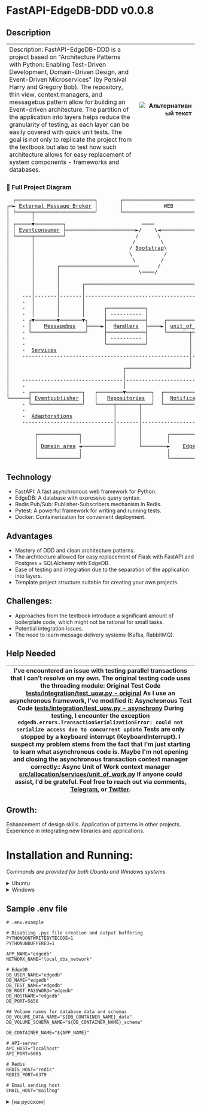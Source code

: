 <!-- v. 0.0.9 -->
# FastAPI-EdgeDB-DDD v0.0.8

## Description

|<span style="font-weight:normal;">Description: FastAPI-EdgeDB-DDD is a project based on "Architecture Patterns with Python: Enabling Test-Driven Development, Domain-Driven Design, and Event-Driven Microservices" (by Persival Harry and Gregory Bob). The repository, thin view, context managers, and messagebus pattern allow for building an Event-driven architecture. The partition of the application into layers helps reduce the granularity of testing, as each layer can be easily covered with quick unit tests. The goal is not only to replicate the project from the textbook but also to test how such architecture allows for easy replacement of system components - frameworks and databases.</span>  | <img src="https://encrypted-tbn2.gstatic.com/images?q=tbn:ANd9GcTyDEHpipE4vZO8w16A770h6nk33TeTcu57MB_zW4QXPAtOhx-d" alt="Альтернативный текст" style="max-width:300px;"> |
|:---------------|----------------:|


### 🧬 Full Project Diagram

<pre>
  ┌─────────────────────────┐       ┌──────────────────────────────┐  
┌─► <a href="https://github.com/redis/redis">External Message Broker</a> │       │             WEB              ◄───┐
│ └─────┬───────────────────┘       └───────────────────────────┬──┘   │  
│       │                                                       │      │  
│ ┌─────▼─────────┐                        ────              ┌──▼──┐   │  
│ │ <a href="src/allocation/adapters/redis_eventpublisher.py">Eventconsumer</a> ├──────────────────────►/    \◄────────────┤ <a href="src/allocation/app/main.py">API</a> │   │  
│ └─────┬─────────┘                      /      \            └───┬─┘   │
│       │                               /        \               │     │
│       │                              / <a href="src/allocation/bootstrap.py">Bootstrap</a>\              │     │
│       │                              \          /              │     │
│       │                               \        /               │     │
│       │       ┌─────────────────────────      /                │     │
│       │       │                         \────/                 │     │
│       │       │                                                │     │
│       │       │       ┌────────────────────────────────────────┘     │
│       │       │       │                                              │
│    ---│-------│-------│-------------------------------------------   │
│    -  │       │       │                                          -   │
│    -  │       │       │      ┌────────────┐                      -   │
│    -  │       │       │      │ ---------- │                      -   │
│    - ┌▼───────▼───────▼┐     ├────────────┤     ┌──────────────┐ -   │
│    - │    <a href="src/allocation/services/messagebus.py">Messagebus</a>   ├────►│  <a href="src/allocation/services/handlers.py">Handlers</a>  ├────►│ <a href="src/allocation/services/unit_of_work.py">unit_of_work</a> │ -   │
│    - └─────────────────┘     ├────────────┤     └───────┬──────┘ -   │
│    -                         │ ---------- │             │        -   │
│    -                         └────────────┘             │        -   │
│    -  <a href="src/allocation/services">Services</a>                                          │        -   │
│    -----------------------------------------------------│---------   │
│                                                         │            │
│                                    ┌────────────────────┘            │
│                                    │                                 │
│    --------------------------------│------------------------------   │
│    -                               │                             -   │
│    - ┌────────────────┐   ┌────────▼────────┐  ┌───────────────┐ -   │
└──────┤ <a href="src/allocation/adapters/redis_eventpublisher.py">Eventpublisher</a> │   │   <a href="src/allocation/repositories/repository.py">Repositories</a>  │  │  <a href="src/allocation/adapters/notifications.py">Notifications</a>├─────┘
     - └────────────────┘   └─────┬───────┬───┘  └───────────────┘ -
     -                            │       │                        -
     -  <a href="src/allocation/adapters">Adaptorstions</a>             │       │                        -
     -----------------------------│-------│-------------------------
                                  │       │
         ┌─────────────┐          │       │        ┌─────────────┐
         │             │          │       │        │             │
         │ <a href="src/allocation/domain/model.py">Domain area</a> ◄──────────┘       └────────►    <a href="https://github.com/edgedb/edgedb">EdgeDB</a>   │
         │             │                           │             │
         └─────────────┘                           └─────────────┘
</pre>

</details>


## Technology
- FastAPI: A fast asynchronous web framework for Python.
- EdgeDB: A database with expressive query syntax.
- Redis Pub/Sub: Publisher-Subscribers mechanism in Redis.
- Pytest: A powerful framework for writing and running tests.
- Docker: Containerization for convenient deployment.

## Advantages
- Mastery of DDD and clean architecture patterns.
- The architecture allowed for easy replacement of Flask with FastAPI and Postgres + SQLAlchemy with EdgeDB.
- Ease of testing and integration due to the separation of the application into layers.
- Template project structure suitable for creating your own projects.

## Challenges:
- Approaches from the textbook introduce a significant amount of boilerplate code, which might not be rational for small tasks.
- Potential integration issues.
- The need to learn message delivery systems (Kafka, RabbitMQ).

## Help Needed

|I've encountered an issue with testing parallel transactions that I can't resolve on my own. The original testing code uses the threading module: Original Test Code [tests/integration/test_uow.py - original](https://github.com/cosmicpython/code/blob/734df09afc65ba43c851271def147c70ac3c3b98/tests/integration/test_uow.py#L94C8-L94C8) As I use an asynchronous framework, I've modified it: Asynchronous Test Code [tests/integration/test_uow.py - asynchrony](https://github.com/Gen121/Fastapi-EdgeDB-DDD/blob/073ee2dc5d7189ee638881648a22a6a81e7119af/tests/integration/test_uow.py#L95) During testing, I encounter the exception ```edgedb.errors.TransactionSerializationError: could not serialize access due to concurrent update``` Tests are only stopped by a keyboard interrupt (KeyboardInterrupt). I suspect my problem stems from the fact that I'm just starting to learn what asynchronous code is. Maybe I'm not opening and closing the asynchronous transaction context manager correctly:: Async Unit of Work context manager [src/allocation/services/unit_of_work.py](https://github.com/Gen121/Fastapi-EdgeDB-DDD/blob/Change_DB_for_EdgeDB/src/allocation/services/unit_of_work.py) If anyone could assist, I'd be grateful. Feel free to reach out via comments, [Telegram](https://t.me/CheEugene), or [Twitter](https://twitter.com/chelnok1190).|
|:-------------------------------:|
## Growth:
Enhancement of design skills.
Application of patterns in other projects.
Experience in integrating new libraries and applications.

# Installation and Running:
_Commands are provided for both Ubuntu and Windows systems_
<details>
  <summary>Ubuntu</summary>
  
## Project Initialization
1. Clone the project:
```sh
   git clone https://github.com/Gen121/Fastapi-EdgeDB-DDD.git
   cd Fastapi-EdgeDB-DDD
```
2. Install dependencies:
```sh
   python3 -m venv venv && source venv/bin/activate
   pip install -r requirements.txt
   pip install -e src/
```
3. Create a .env file:
```sh
 cp env.example .env
```
This command copies the contents of the env.example file into a new .env file in the root directory, next to the src directory.

4. Run the Make command:
```sh
    make all 
```
During the execution, several Docker containers will be built, and after the launch, testing will be performed.

## Run tests
```sh
make test
# or, to run individual test types
make unit
make integration
make e2e
# or, if you have a local virtualenv
make up
pytest tests/unit
pytest tests/integration
pytest tests/e2e
```

</details>


<details>
  <summary>Windows</summary>

## Project Initialization
1. Clone the project:
```cmd
   git clone https://github.com/Gen121/Fastapi-EdgeDB-DDD.git
   cd Fastapi-EdgeDB-DDD
```
2. Install dependencies:
```cmd
   python -m venv venv
   venv\Scripts\activate
   pip install -r requirements.txt
   pip install -e src\
```
3. Create a .env file:
```cmd
   copy env.example .env

```
This command copies the contents of the env.example file into a new .env file in the root directory, next to the src directory.

4. Run the .bat script to build and start the container:
```cmd
   run_app.bat call :all 
```
During the execution, several Docker containers will be built, and after the launch, testing will be performed.

## Run tests
```cmd
   run_app.bat call :test

# or, to run individual test types
   run_app.bat call :unit-tests
   run_app.bat call :integration-tests
   run_app.bat call:e2e-tests

# or, if you have a local virtualenv
   run_app.bat call :up
   pytest tests/unit
   pytest tests/integration
   pytest tests/e2e
```

</details>


## Sample .env file
```.env
# .env.example

# Disabling .pyc file creation and output buffering
PYTHONDONTWRITEBYTECODE=1
PYTHONUNBUFFERED=1

APP_NAME="edgedb"
NETWORK_NAME="local_dbs_network"

# EdgeDB 
DB_USER_NAME="edgedb"
DB_NAME="edgedb"
DB_TEST_NAME="edgedb"
DB_ROOT_PASSWORD="edgedb"
DB_HOSTNAME="edgedb"
DB_PORT=5656

## Volume names for database data and schemas
DB_VOLUME_DATA_NAME="${DB_CONTAINER_NAME}_data"
DB_VOLUME_SCHEMA_NAME="${DB_CONTAINER_NAME}_schema"

DB_CONTAINER_NAME="${APP_NAME}"

# API-server
API_HOST="localhost"
API_PORT=5005

# Redis
REDIS_HOST="redis"
REDIS_PORT=6379

# Email sending host
EMAIL_HOST="mailhog"
```

<details>
  <summary>[на русском]</summary>

## Описание
|<span style="font-weight:normal;">Описание: FastAPI-EdgeDB-DDD - Проект на основе "Паттерны разработки на Python: TDD, DDD и событийно-ориентированная архитектура" (Персиваль Гарри и Грегори Боб).Паттерны репозитория, тонких вью, менеджеров контекста и сообщений, позволяют выстроить событийно-управляемую модель. Разделение приложения на слои, позволяет уменьшить гранулярность тестирования, т.к. каждый слой легко покрыть быстрыми юниттестами. Цель не просто воспроизвести проект из учебника, а протестировать насколько такая архитектура позволяет  легко заменять компоненты системы - фреймворк и базу данных.</span>  | <img src="https://static.insales-cdn.com/images/products/1/5229/453669997/44611468.jpg" alt="Альтернативный текст" style="max-width:300px;"> |
|:---------------|----------------:|


## Технологии
- FastAPI: Быстрый асинхронный веб-фреймворк для Python.
- EdgeDB: База данных с выразительным синтаксисом запросов.
- Redis Pub/Sub: Механизм Publisher - Subscribers в Redis.
- Pytest: Мощный фреймворк для написания и запуска тестов.
- Docker: Контейнеризация для удобного развертывания.

## Преимущества
- Освоение паттернов DDD и чистой архитектуры.
- Архитектура позволила легко заменить Flask на FastAPI, а связку Postgres + SQLAlchemy на EdgeDB.
- Легкость тестирования и интеграции благодаря разделению приложения на слои.
- Шаблонная структура проекта и подходит для создания своих проектов.

## Сложности:
- Подходы из учебника задают высокую константу кода в виде бойлерплейта, что может быть не рациональным для небольших задач.
- Возможные проблемы интеграции.
- Необходимость изучить системы доставки сообщений(Kafka, RabbitMQ)

## Рост:
Улучшение навыков проектирования.
Применение паттернов в других проектах.
Опыт интеграции новых библиотек и приложений.

# Установка и Запуск:  
_Представлены команды для ос Ubuntu и Windows_

<details>
  <summary>Ubuntu</summary>
  
## Инициализация проекта
1. Клонируйте проект:
```sh
   git clone https://github.com/Gen121/Fastapi-EdgeDB-DDD.git
   cd Fastapi-EdgeDB-DDD
```
2. Установите зависимости:
```sh
   python3 -m venv venv && source venv/bin/activate
   pip install -r requirements.txt
   pip install -e src/
```
3. Создайте файл .env:
```sh
   cp env.example .env
```
Эта команда копирует содержимое файла env.example в новый файл .env в корневой директории, по соседству c каталогом src


4. Запустите команду Make:
```sh
   make all 
```
В процессе запуска будет собрано несколько контейнеров Docker и после запуска выполнено тестирование

## Запуск тестов
```sh
   make test

   # or, to run individual test types
   make unit
   make integration
   make e2e

   # or, if you have a local virtualenv
   make up
   pytest tests/unit
   pytest tests/integration
   pytest tests/e2e
```

</details>


<details>
  <summary>Windows</summary>

## Инициализация проекта

1. Клонируйте проект:
```cmd
   git clone https://github.com/Gen121/Fastapi-EdgeDB-DDD.git
   cd Fastapi-EdgeDB-DDD
```

2. Установите зависимости:
Создание и активация виртуальной среды:
```cmd
   python -m venv venv
   venv\Scripts\activate
   pip install -r requirements.txt
   pip install -e src\
```

3. Создайте файл .env:
```cmd
   copy env.example .env
```
Эта команда копирует содержимое файла env.example в новый файл .env
 в корневой директории, по соседству c каталогом src

4. Запустите сценарий сборки и запуска контейнера:
```cmd
   run_app.bat call :all 
```
В процессе будет собрано несколько контейнеров Docker,
 после их запуска выполнено тестирование сервиса

## Запуск тестов
```cmd
   run_app.bat call :test

   # или для запуска отдельных типов тестов
   run_app.bat call :unit-tests
   run_app.bat call :integration-tests
   run_app.bat call:e2e-tests

   # или, если у вас есть virtualenv
   run_app.bat call :up
   pytest tests/unit
   pytest tests/integration
   pytest tests/e2e
```

</details>


## Образец .env файла
```.env
# .env.example

# Отключение создания .pyc файлов и буферизации вывода
PYTHONDONTWRITEBYTECODE=1
PYTHONUNBUFFERED=1

APP_NAME="edgedb"
NETWORK_NAME="local_dbs_network"

# EdgeDB 
DB_USER_NAME="edgedb"
DB_NAME="edgedb"
DB_TEST_NAME="edgedb"
DB_ROOT_PASSWORD="edgedb"
DB_HOSTNAME="edgedb"
DB_PORT=5656

## Имена томов для данных и схем БД
DB_VOLUME_DATA_NAME="${DB_CONTAINER_NAME}_data"
DB_VOLUME_SCHEMA_NAME="${DB_CONTAINER_NAME}_schema"

DB_CONTAINER_NAME="${APP_NAME}"

# API-сервер
API_HOST="localhost"
API_PORT=5005

# Redis
REDIS_HOST="redis"
REDIS_PORT=6379

# Хост отправки электронной почты
EMAIL_HOST="mailhog"
```
</details>
